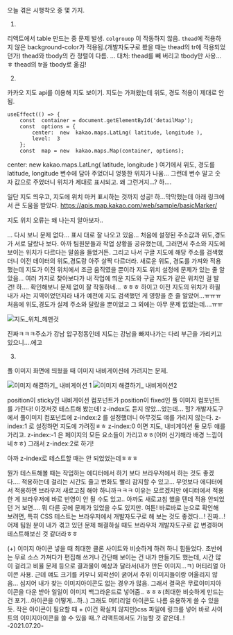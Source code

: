 오늘 겪은 시행착오 중 몇 가지.

1.
리액트에서 table 만드는 중 문제 발생.
```colgrouop``` 이 작동하지 않음.
```thead```에 적용하지 않은 background-color가 적용됨.(개발자도구로 봤을 때는 thead의 tr에 적용되었던가)
thead와 tbody의 칸 정렬이 다름.
...
대처: thead를 빼 버리고 tbody만 사용...ㅎ thead의 tr을 tbody로 옮김!

2.
카카오 지도 api를 이용해 지도 보이기.
지도는 가져왔는데 위도, 경도 적용이 제대로 안 됨.
```
useEffect(() => {
	const  container = document.getElementById('detailMap');
	const  options = {
		center:  new  kakao.maps.LatLng( latitude, longitude ),
		level:  3
	};
	const  map = new  kakao.maps.Map(container, options);
```
center:  new  kakao.maps.LatLng( latitude, longitude ) 여기에서 위도, 경도를 latitude, longitude 변수에 담아 주었더니 엉뚱한 위치가 나옴...
그런데 변수 말고 숫자 값으로 주었더니 위치가 제대로 표시되고.
왜 그런거지...? 하....

일단 지도 띄우고, 지도에 위치 마커 표시하는 것까지 성공!
 하...막막했는데 아래 링크에서 큰 도움을 받았다.
https://apis.map.kakao.com/web/sample/basicMarker/

지도 위치 오류는 왜 나는지 알아보자..

...
다시 보니 문제 없다... 표시 대로 잘 나오고 있음...
처음에 설정된 주소값과 위도,경도가 서로 달랐나 보다.
아까 팀원분들과 작업 상황을 공유했는데, 그러면서 주소와 지도에 보이는 위치가 다르다는 말씀을 들었거든.
그리고 나서 구글 지도에 해당 주소를 검색했더니 이전 데이터의 위도,경도랑 아주 살짝 다르더라.
새로운 위도, 경도를 가져와 적용했는데 지도가 이전 위치에서 조금 움직였을 뿐이라 지도 위치 설정에 문제가 있는 줄 알았음...
여러 가지로 찾아보다가 내 작업에 띄운 지도와 구글 지도가 같은 위치인 걸 발견!
하.... 확인해보니 문제 없이 잘 작동하네...
ㅎㅎㅎ 하이고
이전 지도의 위치가 하필 내가 사는 지역이었던지라 내가 예전에 지도 검색했던 게 영향을 준 줄 알았어...ㅠㅠㅠ
처음에 위도,경도가 실제 주소와 달랐을 뿐이었고 그 외에는 아무 문제 없었는데....ㅠㅠ

![지도_위치_헤맨것](https://user-images.githubusercontent.com/60069112/126366250-cd5a5c3f-7160-40cb-aeef-e3baffa9f844.png)


진짜ㅋㅋㅋ주소가 강남 압구정동인데 지도는 강남을 빠져나가는 다리 부근을 가리키고 있으니....에고


3.
풀 이미지 화면에 띄웠을 때 이미지 내비게이션에 가려지는 문제.

![이미지 해결하기_ 내비게이션 1](https://user-images.githubusercontent.com/60069112/126366274-361d6c5f-6af8-4495-b267-3212b3e7c9e2.png)
![이미지 해결하기_ 내비게이션2](https://user-images.githubusercontent.com/60069112/126366282-b67637a7-597d-4d07-acf1-00d5b4146fdf.png)

position이 sticky인 내비게이션 컴포넌트가 position이 fixed인 풀 이미지 컴포넌트를 가린다! 
이것저것 테스트해 봤는데!
z-index도 듣지 않았...었는데...
헐?
개발자도구에서 풀이미지 컴포넌트에 z-index:2 를 설정했더니 아무것도 얘를 가리지 않는다.
z-index:1 로 설정하면 지도에 가려짐ㅎㅎ
z-index:0 이면 지도, 내비게이션 둘 모두 얘를 가리고.
z-index:-1 은 페이지의 모든 요소들이 가리고ㅎㅎ(어머 신기해라 배경 느낌이네ㅎㅎ)
그래서 z-index:2로 하기!

아까 z-index로 테스트할 때는 안 되었었는데ㅎㅎㅎ

뭔가 테스트해볼 때는 작업하는 에디터에서 하기 보다 브라우저에서 하는 것도 좋겠다....
적용하는데 걸리는 시간도 줄고 변화도 빨리 감지할 수 있고...
무엇보다 에디터에서 적용하면 브라우저 새로고침 해야 하니까ㅋㅋㅋ
이유는 모르겠지만 에디터에서 적용한 게 브라우저에 바로 반영이 안 될 수도 있고.. 아까도 새로고침 했을 텐데 적용 안되었던 거 보면.... 뭐 다른 곳에 문제가 있었을 수도 있지만.
여튼! 
바로바로 눈으로 확인해 보려면, 특히 CSS 테스트는 브라우저에서 개발자도구로 해 보는 것도 좋겠다...! 진짜...!
어제 팀원 분이 내가 겪고 있던 문제 해결하실 때도 브라우저 개발자도구로 값 변경하며 테스트해보신 것 같더라ㅎㅎ

(+)
이미지 아이콘 넣을 때 최대한 클론 사이트와 비슷하게 하려 하니 힘들었다.
초반에는 무료 소스 가져다가 편집해 쓰거나 간단해 보이는 건 내가 만들기도 했는데,
시간 많이 걸리고 비율 문제 등으로 결과물이 예상과 달라서(내가 만든 이미지...ㅋ)
머티리얼 아이콘 사용.
근데 얘도 크기를 키우니 외곽선이 굵어서 주위 이미지들이랑 어울리지 않음...
심지어 내가 찾는 이미지아이콘도 없는 경우가 많음.
그래서 결국은 무료이미지아이콘을 다운 받아 일일이 이미지 백그라운드로 넣어줌..
ㅎㅎㅎ(최대한 비슷하게 만드는 건 포기...아이콘을 어떻게...하..)
그래도 머티리얼 아이콘도 나름 유용하게 쓸 수 있을 듯.
작은 아이콘이 필요할 때 + (이건 확실치 않지만)css 파일에 링크를 넣어 바로 사이트의 이미지아이콘을 쓸 수 있을 때..? 리액트에서도 가능할 것 같은데..!  
-2021.07.20-
